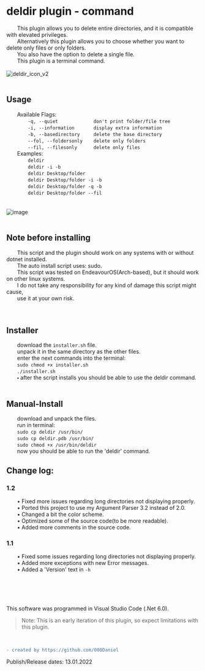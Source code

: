 # deldir plugin - command
    This plugin allows you to delete entire directories, and it is compatible with elevated privileges. <br />
    Alternatively this plugin allows you to choose whether you want to delete only files or only folders. <br />
    You also have the option to delete a single file. <br />
    This plugin is a terminal command. <br />
<br />
![deldir_icon_v2](https://user-images.githubusercontent.com/90350173/152388050-206c530a-65b7-46fe-8320-337451f9b3b1.png)
<br />
<br />
## Usage
    Available Flags: <br />
        `-q, --quiet             don't print folder/file tree` <br />
        `-i, --information       display extra information` <br />
        `-b, --basedirectory     delete the base directory` <br />
        `--fol, --foldersonly    delete only folders` <br />
        `--fil, --filesonly      delete only files` <br />
    Examples: <br />
        `deldir` <br />
        `deldir -i -b` <br />
        `deldir Desktop/folder` <br />
        `deldir Desktop/folder -i -b` <br />
        `deldir Desktop/folder -q -b` <br />
        `deldir Desktop/folder --fil` <br />
<br />
<br />
![image](https://user-images.githubusercontent.com/90350173/152392515-d915103a-a575-4366-92db-58d03ec2c0a2.png)
<br />
<br />
## Note before installing
    This script and the plugin should work on any systems with or without dotnet installed. <br />
    The auto install script uses: sudo. <br />
    This script was tested on EndeavourOS(Arch-based), but it should work on other linux systems. <br />
    I do not take any responsibility for any kind of damage this script might cause, <br />
    use it at your own risk.<br />
<br />
<br />
## Installer
    download the `installer.sh` file.<br />
    unpack it in the same directory as the other files. <br />
    enter the next commands into the terminal: <br />
    `sudo chmod +x installer.sh`<br />
    `./installer.sh`<br />
    🞄 after the script installs you should be able to use the deldir command.<br />
<br />
## Manual-Install
    download and unpack the files.<br />
    run in terminal: <br />
    `sudo cp deldir /usr/bin/` <br />
    `sudo cp deldir.pdb /usr/bin/` <br />
    `sudo chmod +x /usr/bin/deldir` <br />
    now you should be able to run the 'deldir' command. <br />
## Change log:
### 1.2
    • Fixed more issues regarding long directories not displaying properly. <br />
    • Ported this project to use my Argument Parser 3.2 instead of 2.0. <br />
    • Changed a bit the color scheme. <br />
    • Optimized some of the source code(to be more readable). <br />
    • Added more comments in the source code. <br />
### 1.1
    • Fixed some issues regarding long directories not displaying properly. <br />
    • Added more exceptions with new Error messages. <br />
    • Added a 'Version' text in `-h` <br />
<br />
<br />
<br />
<br />
<br />
This software was programmed in Visual Studio Code (.Net 6.0).
> Note: This is an early iteration of this plugin, so expect limitations with this plugin.
<br />

```diff
- created by https://github.com/000Daniel
```
Publish/Release dates: 13.01.2022 <br />
